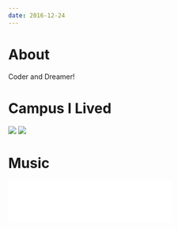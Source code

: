 ```yaml
---
date: 2016-12-24
---
```


# About  
  
  
    
Coder and Dreamer!

# Campus I Lived

<img src="http://i1.piimg.com/567571/1383f502c618fa74.jpg"/>

<img src="http://p1.bpimg.com/567571/7403abb02abfcb1f.jpg"/>

# Music

<iframe frameborder="no" border="0" marginwidth="0" marginheight="0" width=330 height=86 src="//music.163.com/outchain/player?type=2&id=20113376&auto=1&height=66"></iframe>



